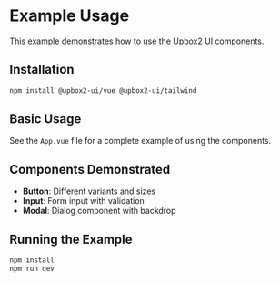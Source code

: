 # Example Usage

This example demonstrates how to use the Upbox2 UI components.

## Installation

```bash
npm install @upbox2-ui/vue @upbox2-ui/tailwind
```

## Basic Usage

See the `App.vue` file for a complete example of using the components.

## Components Demonstrated

- **Button**: Different variants and sizes
- **Input**: Form input with validation
- **Modal**: Dialog component with backdrop

## Running the Example

```bash
npm install
npm run dev
```
